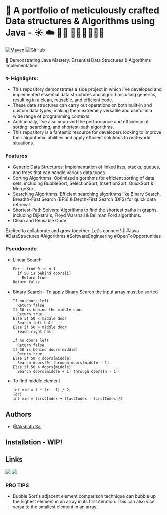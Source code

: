 # 💼 A portfolio of meticulously crafted Data structures & Algorithms using Java - ☀️ ☁️ 👷‍♂️ 🚧🚧🚧🚧🚧🚧

[![Maven](https://badgen.net/badge/icon/maven?icon=maven&label)](https://https://maven.apache.org/)
![GitHub](https://img.shields.io/github/license/akshathsai/TuneTrip)


🎯 Demonstrating Java Mastery: Essential Data Structures & Algorithms Implementation

### ✨ Highlights:
- This repository demonstrates a side project in which I've developed and implemented essential data structures and algorithms using generics, resulting in a clean, reusable, and efficient code. 
- These data structures can carry out operations on both built-in and custom data types, making them extremely versatile and useful in a wide range of programming contexts.
- Additionally, I've also improved the performance and efficiency of sorting, searching, and shortest-path algorithms.
- This repository is a fantastic resource for developers looking to improve their algorithmic abilities and apply efficient solutions to real-world situations.

### Features
- Generic Data Structures: Implementation of linked lists, stacks, queues, and trees that can handle various data types.
- Sorting Algorithms: Optimized algorithms for efficient sorting of data sets, including BubbleSort, SelectionSort, InsertionSort, QuickSort & MergeSort.
- Searching Algorithms: Efficient searching algorithms like Binary Search, Breadth-First Search (BFS) & Depth-First Search (DFS) for quick data retrieval.
- Shortest-Path Solvers: Algorithms to find the shortest paths in graphs, including Dijkstra's, Floyd Warshall & Bellman Ford algorithms.
- Clean and Reusable Code

Excited to collaborate and grow together. Let's connect! 🤝 #Java #DataStructures #Algorithms #SoftwareEngineering #OpenToOpportunities

### Pseudocode

- Linear Search

  ```
  For i from 0 to n-1
    if 50 is behind doors[i]
      Return true
  Return false
  ``` 

- Binary Search - To apply Binary Search the input array must be sorted

  ```
  If no doors left
    Return false
  If 50 is behind the middle door
    Return true
  Else if 50 < middle door
    Search left half
  Else if 50 > middle door
    Seach right half
  ```
  ```
  If no doors left
    Return false
  If 50 is behind doors[middle]
    Return true
  Else if 50 < doors[middle]
    Search doors[0] through doors[middle - 1] 
  Else if 50 > doors[middle]
    Search doors[middle + 1] through doors[n - 1]
  ```

- To find middle element
  ```
  int mid = l + (r - l) / 2; 
  (or)
  int mid = firstIndex + (lastIndex - firstIndex)/2
  ```

## Authors

- [@Akshath Sai](https://github.com/AkshathSai)

## Installation - WIP!

## Links

<p>
<!-- <a href="https://www.github.com/AkshathSai" target="_blank" rel="noreferrer"><img src="https://raw.githubusercontent.com/danielcranney/readme-generator/main/public/icons/socials/github.svg" width="32" height="32" /></a>-->
<a href="https://www.github.com/AkshathSai" target="_blank" rel="noreferrer"><img src="https://img.shields.io/badge/GitHub-100000?style=for-the-badge&logo=github&logoColor=white" /></a>
<!-- <a href="https://www.linkedin.com/in/akshath-sai/" target="_blank" rel="noreferrer"><img src="https://raw.githubusercontent.com/danielcranney/readme-generator/main/public/icons/socials/linkedin.svg" width="32" height="32" /></a> -->
<a href="https://www.linkedin.com/in/akshath-sai/" target="_blank" rel="noreferrer"><img src="https://img.shields.io/badge/LinkedIn-0077B5?style=for-the-badge&logo=linkedin&logoColor=white" /></a>
</p>

### PRO TIPS
- Bubble Sort's adjacent element comparison technique can bubble up the highest element in an array in its first iteration. This can also vice versa to the smallest element in an array.